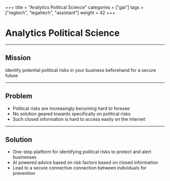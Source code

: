 +++
title = "Analytics Political Science"
categories = ["gai"]
tags = ["regtech", "legaltech", "assistant"]
weight = 42
+++

# Analytics Political Science

---

## Mission

Identify potential political risks in your business beforehand for a secure future

---

## Problem

- Political risks are increasingly becoming hard to foresee
- No solution geared towards specifically on political risks
- Such closed information is hard to access easily on the internet

---

## Solution

- One-stop platform for identifying political risks to protect and alert businesses
- AI powered advice based on risk factors based on closed information
- Lead to a secure connective connection between individuals for prevention
